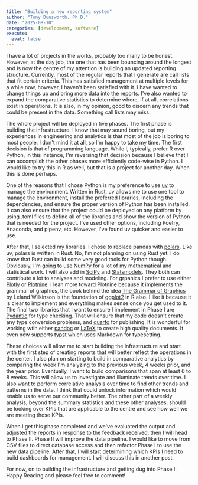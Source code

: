 ```yaml
---
title: "Building a new reporting system"
author: "Tony Dunsworth, Ph.D."
date: "2025-08-10"
categories: [development, software]
execute: 
  eval: false
---
```


I have a lot of projects in the works, probably too many to be honest. However, at the day job, the one that has been bouncing around the longest and is now the centre of my attention is building an updated reporting structure. Currently, most of the regular reports that I generate are call lists that fit certain criteria. This has satisfied management at multiple levels for a while now, however, I haven't been satisfied with it. I have wanted to change things up and bring more data into the reports. I've also wanted to expand the comparative statistics to determine where, if at all, correlations exist in operations. It is also, in my opinion, good to discern any trends that could be present in the data. Something call lists may miss.

The whole project will be deployed in five phases. The first phase is building the infrastructure. I know that may sound boring, but my experiences in engineering and analytics is that most of the job is boring to most people. I don't mind it at all, so I'm happy to take my time. The first decision is that of programming language. While I, typically, prefer R over Python, in this instance, I'm reversing that decision because I believe that I can accomplish the other phases more efficiently code-wise in Python. I would like to try this in R as well, but that is a project for another day. When this is done perhaps.

One of the reasons that I chose Python is my preference to use [uv](https://docs.astral.sh/uv/) to manage the environment. Written in Rust, uv allows me to use one tool to manage the environment, install the preferred libraries, including the dependencies, and ensure the proper version of Python has been installed. It can also ensure that the project could be deployed on any platform by using .toml files to define all of the libraries and show the version of Python that is needed for the project. I've used other options, including Poetry, Anaconda, and pipenv, etc. However, I've found uv quicker and easier to use. 

After that, I selected my libraries. I chose to replace pandas with [polars](https://pola.rs/). Like uv, polars is written in Rust. No, I'm not planning on using Rust yet. I do know that Rust can build some very good tools for Python though. Obviously, I'm going to use [NumPy](https://numpy.org/) for a lot of my mathematical and statistical work. I will also add in [SciPy](https://scipy.org/) and [Statsmodels](https://www.statsmodels.org/stable/index.html). They both can contribute a lot to analyses and modeling. For grpahics I prefer to use either [Plotly](https://plotly.com/python/) or [Plotnine](https://plotnine.org/). I lean more toward Plotnine because it implements the grammar of graphics, the book behind the idea [The Grammar of Graphics](https://link.springer.com/book/10.1007/0-387-28695-0) by Leland Wilkinson is the foundation of [ggplot2](https://ggplot2.tidyverse.org/) in R also. I like it because it is clear to implement and everything makes sense once you get used to it. The final two libraries that I want to ensure I implement in Phase I are [Pydantic](https://docs.pydantic.dev/latest/) for type checking. That will ensure that my code doesn't create any type conversion problems, and [quarto](https://www.quarto.org) for publishing. It is wonderful for working wtih either [pandoc](https://pandoc.org/) or [LaTeX](https://www.latex-project.org/) to create high quality documents. It even now supports [typst](https://github.com/typst/typst) which uses Markdown for typesetting.

These choices will allow me to start building the infrastructure and start with the first step of creating reports that will better reflect the operations in the center. I also plan on starting to build in comparative analytics by comparing the week I'm analyzing to the previous week, 4 weeks prior, and the year prior. Eventually, I want to build comparisons that span at least 6 to 8 weeks. This will allow us to investigate and illuminate trends over time. I also want to perform correlative analysis over time to find other trends and patterns in the data. I think that could unlock information which would enable us to serve our community better. The other part of a weekly analysis, beyond the summary statistics and these other analyses, should be looking over KPIs that are applicable to the centre and see how well we are meeting those KPIs. 

When I get this phase completed and we've evaluated the output and adjusted the reports in response to the feedback received, then I will head to Phase II. Phase II will improve the data pipeline. I would like to move from CSV files to direct database access and then refactor Phase I to use the new data pipeline. After that, I will start determining which KPIs I need to build dashboards for management. I will discuss this in another post. 

For now, on to building the infrastructure and getting dug into Phase I. Happy Reading and please feel free to comment!